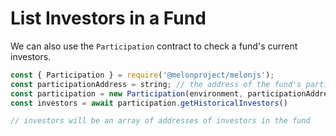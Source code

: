 # List Investors in a Fund

We can also use the `Participation` contract to check a fund's current investors.

```javascript
const { Participation } = require('@melonproject/melonjs');
const participationAddress = string; // the address of the fund's participation contract
const participation = new Participation(environment, participationAddress)
const investors = await participation.getHistoricalInvestors()

// investors will be an array of addresses of investors in the fund
```

